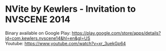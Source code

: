 # NVite by Kewlers - Invitation to NVSCENE 2014
Binary available on Google Play: https://play.google.com/store/apps/details?id=com.kewlers.nvscene14&hl=en&gl=US<br/>
Youtube: https://www.youtube.com/watch?v=xr_3uekGp64<br/>
